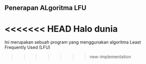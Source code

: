 ## Penerapan ALgoritma LFU

<<<<<<< HEAD
Halo dunia
=======
Ini merupakan sebuah program yang menggunakan algoritma Least Frequently Used (LFU)
>>>>>>> new-implementation
